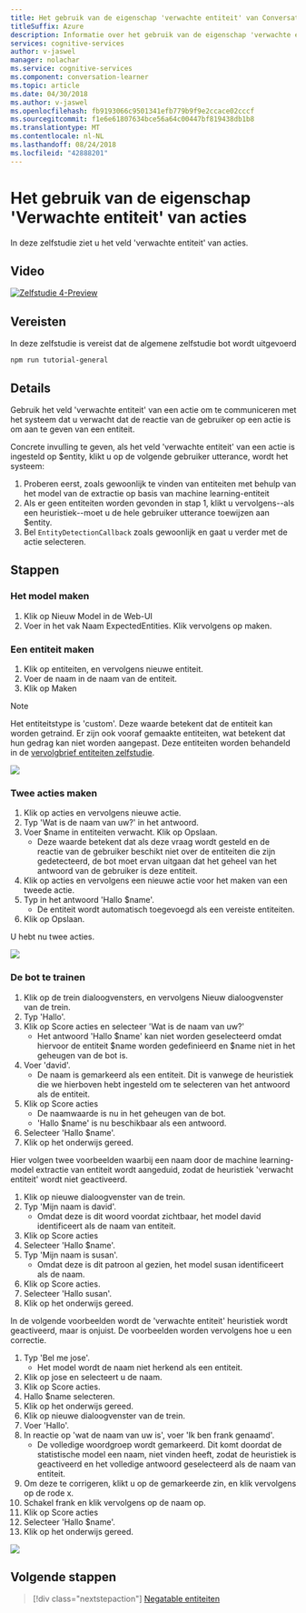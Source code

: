```yaml
---
title: Het gebruik van de eigenschap 'verwachte entiteit' van Conversatiecursist acties - Microsoft Cognitive Services | Microsoft Docs
titleSuffix: Azure
description: Informatie over het gebruik van de eigenschap 'verwachte entiteit' van een model Conversatiecursist.
services: cognitive-services
author: v-jaswel
manager: nolachar
ms.service: cognitive-services
ms.component: conversation-learner
ms.topic: article
ms.date: 04/30/2018
ms.author: v-jaswel
ms.openlocfilehash: fb9193066c9501341efb779b9f9e2ccace02cccf
ms.sourcegitcommit: f1e6e61807634bce56a64c00447bf819438db1b8
ms.translationtype: MT
ms.contentlocale: nl-NL
ms.lasthandoff: 08/24/2018
ms.locfileid: "42888201"
---
```

# <a name="how-to-use-the-expected-entity-property-of-actions"></a>Het gebruik van de eigenschap 'Verwachte entiteit' van acties

In deze zelfstudie ziet u het veld 'verwachte entiteit' van acties.

## <a name="video"></a>Video

[![Zelfstudie 4-Preview](http://aka.ms/cl-tutorial-04-preview)](http://aka.ms/blis-tutorial-04)

## <a name="requirements"></a>Vereisten
In deze zelfstudie is vereist dat de algemene zelfstudie bot wordt uitgevoerd

    npm run tutorial-general

## <a name="details"></a>Details
Gebruik het veld 'verwachte entiteit' van een actie om te communiceren met het systeem dat u verwacht dat de reactie van de gebruiker op een actie is om aan te geven van een entiteit.

Concrete invulling te geven, als het veld 'verwachte entiteit' van een actie is ingesteld op $entity, klikt u op de volgende gebruiker utterance, wordt het systeem:

1. Proberen eerst, zoals gewoonlijk te vinden van entiteiten met behulp van het model van de extractie op basis van machine learning-entiteit
2. Als er geen entiteiten worden gevonden in stap 1, klikt u vervolgens--als een heuristiek--moet u de hele gebruiker utterance toewijzen aan $entity.
3. Bel `EntityDetectionCallback` zoals gewoonlijk en gaat u verder met de actie selecteren.

## <a name="steps"></a>Stappen

### <a name="create-the-model"></a>Het model maken

1. Klik op Nieuw Model in de Web-UI
2. Voer in het vak Naam ExpectedEntities. Klik vervolgens op maken.

### <a name="create-an-entity"></a>Een entiteit maken

1. Klik op entiteiten, en vervolgens nieuwe entiteit.
2. Voer de naam in de naam van de entiteit.
3. Klik op Maken

> [!NOTE]
> Het entiteitstype is 'custom'. Deze waarde betekent dat de entiteit kan worden getraind.  Er zijn ook vooraf gemaakte entiteiten, wat betekent dat hun gedrag kan niet worden aangepast.  Deze entiteiten worden behandeld in de [vervolgbrief entiteiten zelfstudie](./7-built-in-entities.md).

![](../media/tutorial4_entities.PNG)

### <a name="create-two-actions"></a>Twee acties maken

1. Klik op acties en vervolgens nieuwe actie.
2. Typ 'Wat is de naam van uw?' in het antwoord.
3. Voer $name in entiteiten verwacht. Klik op Opslaan.
    - Deze waarde betekent dat als deze vraag wordt gesteld en de reactie van de gebruiker beschikt niet over de entiteiten die zijn gedetecteerd, de bot moet ervan uitgaan dat het geheel van het antwoord van de gebruiker is deze entiteit.
2. Klik op acties en vervolgens een nieuwe actie voor het maken van een tweede actie.
3. Typ in het antwoord 'Hallo $name'.
    - De entiteit wordt automatisch toegevoegd als een vereiste entiteiten. 
4. Klik op Opslaan.

U hebt nu twee acties.

![](../media/tutorial4_actions.PNG)

### <a name="train-the-bot"></a>De bot te trainen

1. Klik op de trein dialoogvensters, en vervolgens Nieuw dialoogvenster van de trein.
2. Typ 'Hallo'.
3. Klik op Score acties en selecteer 'Wat is de naam van uw?'
    - Het antwoord 'Hallo $name' kan niet worden geselecteerd omdat hiervoor de entiteit $name worden gedefinieerd en $name niet in het geheugen van de bot is.
2. Voer 'david'. 
    - De naam is gemarkeerd als een entiteit. Dit is vanwege de heuristiek die we hierboven hebt ingesteld om te selecteren van het antwoord als de entiteit.
5. Klik op Score acties
    - De naamwaarde is nu in het geheugen van de bot.
    - 'Hallo $name' is nu beschikbaar als een antwoord. 
6. Selecteer 'Hallo $name'.
7. Klik op het onderwijs gereed.

Hier volgen twee voorbeelden waarbij een naam door de machine learning-model extractie van entiteit wordt aangeduid, zodat de heuristiek 'verwacht entiteit' wordt niet geactiveerd.

1. Klik op nieuwe dialoogvenster van de trein.
2. Typ 'Mijn naam is david'.
    - Omdat deze is dit woord voordat zichtbaar, het model david identificeert als de naam van entiteit.
2. Klik op Score acties
3. Selecteer 'Hallo $name'.
4. Typ 'Mijn naam is susan'.
    - Omdat deze is dit patroon al gezien, het model susan identificeert als de naam.
2. Klik op Score acties.
2. Selecteer 'Hallo susan'.
3. Klik op het onderwijs gereed.

In de volgende voorbeelden wordt de 'verwachte entiteit' heuristiek wordt geactiveerd, maar is onjuist. De voorbeelden worden vervolgens hoe u een correctie.

1. Typ 'Bel me jose'.
    - Het model wordt de naam niet herkend als een entiteit.
2. Klik op jose en selecteert u de naam.
3. Klik op Score acties.
4. Hallo $name selecteren.
5. Klik op het onderwijs gereed.
1. Klik op nieuwe dialoogvenster van de trein.
2. Voer 'Hallo'.
3. In reactie op 'wat de naam van uw is', voer 'Ik ben frank genaamd'.
    - De volledige woordgroep wordt gemarkeerd. Dit komt doordat de statistische model een naam, niet vinden heeft, zodat de heuristiek is geactiveerd en het volledige antwoord geselecteerd als de naam van entiteit.
2. Om deze te corrigeren, klikt u op de gemarkeerde zin, en klik vervolgens op de rode x. 
3. Schakel frank en klik vervolgens op de naam op.
2. Klik op Score acties
3. Selecteer 'Hallo $name'.
4. Klik op het onderwijs gereed.

![](../media/tutorial4_dialogs.PNG)

## <a name="next-steps"></a>Volgende stappen

> [!div class="nextstepaction"]
> [Negatable entiteiten](./5-negatable-entities.md)
